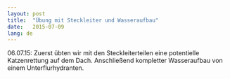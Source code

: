 ```yaml
---
layout: post
title:  "Übung mit Steckleiter und Wasseraufbau"
date:   2015-07-09
lang: de
---
```


06.07.15: Zuerst übten wir mit den Steckleiterteilen eine potentielle Katzenrettung auf dem Dach. Anschließend kompletter Wasseraufbau von einem Unterflurhydranten.

